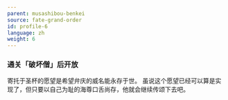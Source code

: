 ```yaml
---
parent: musashibou-benkei
source: fate-grand-order
id: profile-6
language: zh
weight: 6
---
```


### 通关「破坏僧」后开放

寄托于圣杯的愿望是希望弁庆的威名能永存于世。
虽说这个愿望已经可以算是实现了，但只要以自己为耻的海尊口舌尚存，他就会继续传颂下去吧。
